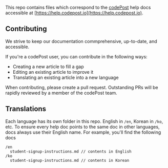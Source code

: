 This repo contains files which correspond to the [codePost](https://codepost.io) help docs accessible at [https://help.codepost.io](https://help.codepost.io).

## Contributing

We strive to keep our documentation commprehensive, up-to-date, and accessible. 

If you're a codePost user, you can contribute in the following ways:
* Creating a new article to fill a gap
* Editing an existing article to improve it
* Translating an existing article into a new language

When contributing, please create a pull request. Outstanding PRs will be rapidly reviewed by a member of the codePost team.

## Translations

Each language has its own folder in this repo. English in `/en`, Korean in `/ko`, etc. To ensure every help doc points to the same doc in other languages, docs always use their English name. For example, you'll find the following docs
```
/en
  student-signup-instructions.md // contents in English
/ko
  student-signup-instructions.md // contents in Korean
```

